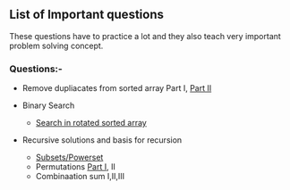 ## List of Important questions

These questions have to practice a lot and they also teach very important problem 
solving concept.

### Questions:-

- Remove dupliacates from sorted array Part I, [Part II](RemoveDuplicatesfromSortedArrayII.java)

- Binary Search
  - [Search in rotated sorted array](SearchinRotatedSortedArrayII.java)

- Recursive solutions and basis for recursion
  - [Subsets/Powerset](Subsets.java)
  - Permutations [Part I](Permutations.java), II
  - Combinaation sum I,II,III

